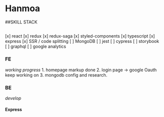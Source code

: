 # Hanmoa

##SKILL STACK

##

[x] react
[x] redux
[x] redux-saga
[x] styled-components
[x] typescript
[x] express
[x] SSR / code splitting
[ ] MongoDB
[ ] jest
[ ] cypress
[ ] storybook
[ ] graphql
[ ] google analytics

### FE

_working progress_ 1. homepage markup done 2. login page -> google Oauth keep working on 3. mongodb config and research.

### BE

_develop_

#### Express
